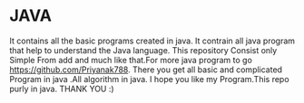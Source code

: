 # JAVA
It contains all the basic programs created in java.
It contrain all  java program that help to understand the Java language.
This repository Consist only Simple From add and much like that.For more java program to go https://github.com/Priyanak788.
There you get all basic and complicated Program in java .All algorithm in java.
 I hope you like my Program.This repo purly in java. 
                    THANK YOU :)
